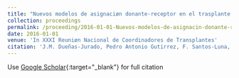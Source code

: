 ```yaml
---
title: "Nuevos modelos de asignaciøn donante-receptor en el trasplante pulmonar"
collection: proceedings
permalink: /proceeding/2016-01-01-Nuevos-modelos-de-asignacin-donante-receptor-en-el-trasplante-pulmonar
date: 2016-01-01
venue: 'In XXXI Reuniøn Nacional de Coordinadores de Transplantes'
citation: 'J.M. Dueñas-Jurado, Pedro Antonio Gutirrez, F. Santos-Luna, A. Salvatierra-Velzquez, Csar Hervs-Martınez, &quot;Nuevos modelos de asignaciøn donante-receptor en el trasplante pulmonar.&quot; In XXXI Reuniøn Nacional de Coordinadores de Transplantes, 2016.'
---
```

Use [Google Scholar](https://scholar.google.com/scholar?q=Nuevos+modelos+de+asignaciøn+donante+receptor+en+el+trasplante+pulmonar){:target="_blank"} for full citation